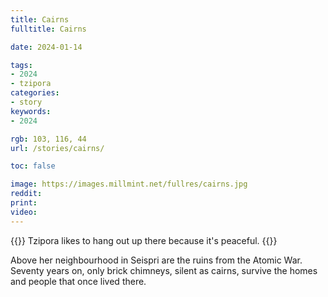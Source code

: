 ```yaml
---
title: Cairns
fulltitle: Cairns

date: 2024-01-14

tags:
- 2024
- tzipora
categories:
- story
keywords:
- 2024

rgb: 103, 116, 44
url: /stories/cairns/

toc: false

image: https://images.millmint.net/fullres/cairns.jpg
reddit:
print:
video:
---
```

{{<hint caption>}}
Tzipora likes to hang out up there because it's peaceful.
{{</hint>}}

Above her neighbourhood in Seispri are the ruins from the Atomic War. Seventy years on, only brick chimneys, silent as cairns, survive the homes and people that once lived there.